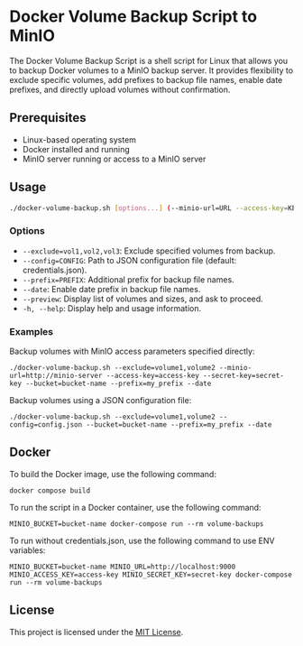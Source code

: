 # Docker Volume Backup Script to MinIO

The Docker Volume Backup Script is a shell script for Linux that allows you to backup Docker volumes to a MinIO backup server. It provides flexibility to exclude specific volumes, add prefixes to backup file names, enable date prefixes, and directly upload volumes without confirmation.

## Prerequisites

- Linux-based operating system
- Docker installed and running
- MinIO server running or access to a MinIO server

## Usage

```bash
./docker-volume-backup.sh [options...] (--minio-url=URL --access-key=KEY --secret-key=KEY --bucket=BUCKET | --config=CONFIG --bucket=BUCKET)
```

### Options

- `--exclude=vol1,vol2,vol3`: Exclude specified volumes from backup.
- `--config=CONFIG`: Path to JSON configuration file (default: credentials.json).
- `--prefix=PREFIX`: Additional prefix for backup file names.
- `--date`: Enable date prefix in backup file names.
- `--preview`: Display list of volumes and sizes, and ask to proceed.
- `-h, --help`: Display help and usage information.

### Examples

Backup volumes with MinIO access parameters specified directly:
```
./docker-volume-backup.sh --exclude=volume1,volume2 --minio-url=http://minio-server --access-key=access-key --secret-key=secret-key --bucket=bucket-name --prefix=my_prefix --date
```

Backup volumes using a JSON configuration file:

```
./docker-volume-backup.sh --exclude=volume1,volume2 --config=config.json --bucket=bucket-name --prefix=my_prefix --date
```

## Docker

To build the Docker image, use the following command:
```
docker compose build
```

To run the script in a Docker container, use the following command:
```
MINIO_BUCKET=bucket-name docker-compose run --rm volume-backups
```

To run without credentials.json, use the following command to use ENV variables:
```
MINIO_BUCKET=bucket-name MINIO_URL=http://localhost:9000 MINIO_ACCESS_KEY=access-key MINIO_SECRET_KEY=secret-key docker-compose run --rm volume-backups
```

## License

This project is licensed under the [MIT License](LICENSE).
